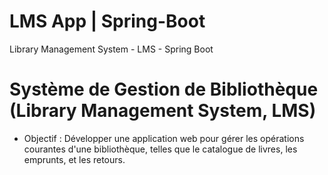 # LMS App | Spring-Boot
Library Management System - LMS - Spring Boot

# Système de Gestion de Bibliothèque (Library Management System, LMS)
- Objectif : Développer une application web pour gérer les opérations courantes d'une bibliothèque, telles que le catalogue de livres, les emprunts, et les retours.

